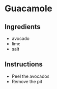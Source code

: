 # Guacamole
## Ingredients
* avocado
* lime
* salt
## Instructions
* Peel the avocados
* Remove the pit 
